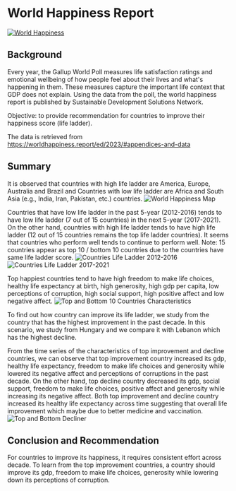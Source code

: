 # World Happiness Report
[![World Happiness](https://github.com/filbert11/Tableau-World-Happiness/blob/main/images/World%20Happiness%20Report%20Overview.png)](https://public.tableau.com/app/profile/filbert3748/viz/WorldHappinessReport_16976345144360/Dashboard1)

## Background
Every year, the Gallup World Poll measures life satisfaction ratings and emotional wellbeing of how people feel about their lives and what's happening in them. These measures capture the important life context that GDP does not explain. Using the data from the poll, the world happiness report is published by Sustainable Development Solutions Network.

Objective: to provide recommendation for countries to improve their happiness score (life ladder).

The data is retrieved from https://worldhappiness.report/ed/2023/#appendices-and-data

## Summary
It is observed that countries with high life ladder are America, Europe, Australia and Brazil and Countries with low life ladder are Africa and South Asia (e.g., India, Iran, Pakistan, etc.) countries.
![World Happiness Map](https://github.com/filbert11/Tableau-World-Happiness/blob/main/images/World%20Happiness%20Map.png)

Countries that have low life ladder in the past 5-year (2012-2016) tends to have low life ladder (7 out of 15 countries) in the next 5-year (2017-2021). On the other hand, countries with high life ladder tends to have high life ladder (12 out of 15 countries remains the top life ladder countries). It seems that countries who perform well tends to continue to perform well.
Note: 15 countries appear as top 10 / bottom 10 countries due to the countries have same life ladder score.
![Countries Life Ladder 2012-2016](https://github.com/filbert11/Tableau-World-Happiness/blob/main/images/Top%20and%20Bot%2010%20Countries%20from%202012-2016.png)
![Countries Life Ladder 2017-2021](https://github.com/filbert11/Tableau-World-Happiness/blob/main/images/Top%20and%20Bot%2010%20Countries%20from%202017-2021.png)

Top happiest countries tend to have high freedom to make life choices, healthy life expectancy at birth, high generosity, high gdp per capita, low perceptions of corruption, high social support, high positive affect and low negative affect.
![Top and Bottom 10 Countries Characteristics](https://github.com/filbert11/Tableau-World-Happiness/blob/main/images/Top%2010%20and%20Bottom%2010%20Characteristics.png)

To find out how country can improve its life ladder, we study from the country that has the highest improvement in the past decade. In this scenario, we study from Hungary and we compare it with Lebanon which has the highest decline.

From the time series of the characteristics of top improvement and decline countries, we can observe that top improvement country increased its gdp, healthy life expectancy, freedom to make life choices and generosity while lowered its negative affect and perceptions of corruptions in the past decade. On the other hand, top decline country decreased its gdp, social support, freedom to make life choices, positive affect and generosity while increasing its negative affect. Both top improvement and decline country increased its healthy life expectancy across time suggesting that overall life improvement which maybe due to better medicine and vaccination.
![Top and Bottom Decliner](https://github.com/filbert11/Tableau-World-Happiness/blob/main/images/Hungary%20(Top%20Performer)%20VS%20Lebanon%20(Top%20Decliner).png)

## Conclusion and Recommendation
For countries to improve its happiness, it requires consistent effort across decade. To learn from the top improvement countries, a country should improve its gdp, freedom to make life choices, generosity while lowering down its perceptions of corruption. 

